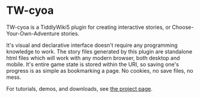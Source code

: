 # TW-cyoa
TW-cyoa is a TiddlyWiki5 plugin for creating interactive stories, or Choose-Your-Own-Adventure stories.

It's visual and declarative interface doesn't require any programming knowledge to work. The story files generated by this plugin are standalone html files which will work with any modern browser, both desktop and mobile. It's entire game state is stored within the URI, so saving one's progress is as simple as bookmarking a page. No cookies, no save files, no mess.

For tutorials, demos, and downloads, see [the project page](https://mythosongit.github.io/TW-cyoa/).
